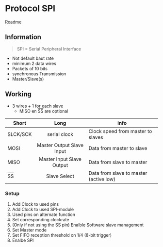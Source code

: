 # Protocol SPI
[Readme](../README.md)
## Information

> SPI = Serial Peripheral Interface

- Not default baut rate
- minimum 2 data wires
- Packets of 10 bits
- synchronous Transmission
- Master/Slave(s)

## Working
- 3 wires + 1 for each slave 
  - MISO en <span style="text-decoration:overline">SS</span> are optional
  
| Short                                            |           Long            | info                                    |
| ------------------------------------------------ | :-----------------------: | --------------------------------------- |
| SLCK/SCK                                         |       serial clock        | Clock speed from master to slaves       |
| MOSI                                             | Master Output Slave Input | Data from master to slave               |
| MISO                                             | Master Input Slave Output | Data from slave to master               |
| <span style="text-decoration:overline">SS</span> |       Slave Select        | Data from slave to master  (active low) |

### Setup

1. Add Clock to used pins
2. Add Clock to used SPI-module
3. Used pins on alternate function
4. Set corresponding clockrate
5. (Only if not using the <span style="text-decoration:overline">SS</span> pin) Enalble Software slave management
6. Set Master mode
7. Set FIFO reception threshold on 1/4 (8-bit trigger)
8. Enalbe SPI